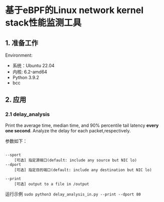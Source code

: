 # 基于eBPF的Linux network kernel stack性能监测工具



## 1. 准备工作

Environment:
* 系统：Ubuntu 22.04
* 内核: 6.2-amd64
* Python 3.9.2
* bcc

## 2. 应用
### 2.1 delay_analysis

Print the average time, median time, and 90% percentile tail latency <b>every one second</b>. Analyze the delay for each packet,respectively.

参数如下：
```

--sport
    [可选] 指定源端口(default: include any source but NIC lo)
--dport
    [可选] 指定目的端口(default: include any destination but NIC lo)

--print
    [可选] output to a file in /output
```

运行示例 `sudo python3 delay_analysis_in.py --print --dport 80`





